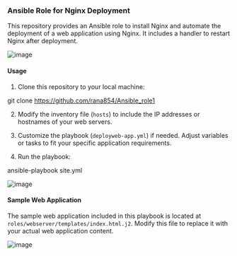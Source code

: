 ### Ansible Role for Nginx Deployment

This repository provides an Ansible role to install Nginx and automate the deployment of a web application using Nginx. It includes a handler to restart Nginx after deployment.

![image](https://github.com/rana854/Ansible_role1/assets/132678372/d8894512-a4ef-4f17-a244-4e1f69da9805)


#### Usage

1. Clone this repository to your local machine:

git clone https://github.com/rana854/Ansible_role1

2. Modify the inventory file (`hosts`) to include the IP addresses or hostnames of your web servers.

3. Customize the playbook (`deployweb-app.yml`) if needed. Adjust variables or tasks to fit your specific application requirements.

4. Run the playbook:

ansible-playbook site.yml

![image](https://github.com/rana854/Ansible_role1/assets/132678372/40ef11ad-f994-440f-92ab-610d05f5e351)


#### Sample Web Application

The sample web application included in this playbook is located at `roles/webserver/templates/index.html.j2`. Modify this file to replace it with your actual web application content.

![image](https://github.com/rana854/Ansible_role1/assets/132678372/f066d29a-61a3-4f67-8683-1a7b11fa4ae3)




